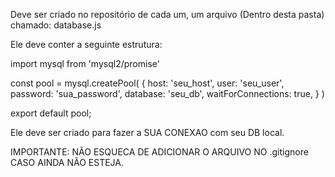 Deve ser criado no repositório de cada um, um arquivo (Dentro desta pasta) chamado: database.js

Ele deve conter a seguinte estrutura:

import mysql from 'mysql2/promise'

const pool = mysql.createPool(
    {
        host: 'seu_host', 
        user: 'seu_user',
        password: 'sua_password',
        database: 'seu_db',
        waitForConnections: true,
    }
)

export default pool;

Ele deve ser criado para fazer a SUA CONEXAO com seu DB local.

IMPORTANTE: NÃO ESQUECA DE ADICIONAR O ARQUIVO NO .gitignore CASO AINDA NÃO ESTEJA.